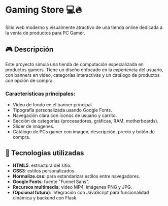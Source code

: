 # Gaming Store 💻🔥

Sitio web moderno y visualmente atractivo de una tienda online dedicada a la venta de productos para PC Gamer.

## 🎮 Descripción

Este proyecto simula una tienda de computación especializada en productos gamers. Tiene un diseño enfocado en la experiencia del usuario, con banners en video, categorías interactivas y un catálogo de productos con opción de compra.

### Características principales:
- Video de fondo en el banner principal.
- Tipografía personalizada usando Google Fonts.
- Navegación clara con íconos de usuario y carrito.
- Sección de categorías (procesadores, gráficas, RAM, motherboards).
- Slider de imágenes.
- Catálogo de PCs gamer con imagen, descripción, precio y botón de compra.

## 🧱 Tecnologías utilizadas

- **HTML5**: estructura del sitio.
- **CSS3**: estilos personalizados.
- **Normalize.css**: para estandarizar estilos entre navegadores.
- **Google Fonts**: fuente "Funnel Sans".
- **Recursos multimedia**: video MP4, imágenes PNG y JPG.
- **(Opcional futuro)**: Integración con JavaScript para funcionalidad dinámica y backend con Flask.
